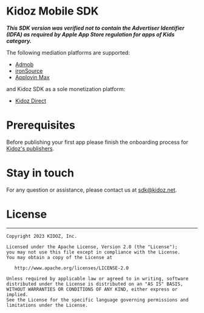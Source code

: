 # Kidoz Mobile SDK

***This SDK version was verified not to contain the Advertiser Identifier (IDFA) as required by Apple App Store regulation for apps of Kids category.***

The following mediation platforms are supported:
- [Admob](https://github.com/Kidoz-SDK/kidoz-mobile-sdk/tree/main/Admob%20Adapter)
- [ironSource](https://github.com/Kidoz-SDK/kidoz-mobile-sdk/tree/main/IronSource%20Adapter)
- [Applovin Max](https://github.com/Kidoz-SDK/kidoz-mobile-sdk/tree/main/Applovin%20Adapter)

and Kidoz SDK as a sole monetization platform:
- [Kidoz Direct](https://github.com/Kidoz-SDK/kidoz-mobile-sdk/tree/main/Direct)

# Prerequisites
Before publishing your first app please finish the onboarding process for [Kidoz's publishers](http://accounts.kidoz.net/publishers/register?utm_source=kidoz_github).

# Stay in touch 
For any question or assistance, please contact us at sdk@kidoz.net.

# License
--------

    Copyright 2023 KIDOZ, Inc.

    Licensed under the Apache License, Version 2.0 (the "License");
    you may not use this file except in compliance with the License.
    You may obtain a copy of the License at

       http://www.apache.org/licenses/LICENSE-2.0

    Unless required by applicable law or agreed to in writing, software
    distributed under the License is distributed on an "AS IS" BASIS,
    WITHOUT WARRANTIES OR CONDITIONS OF ANY KIND, either express or implied.
    See the License for the specific language governing permissions and
    limitations under the License.
